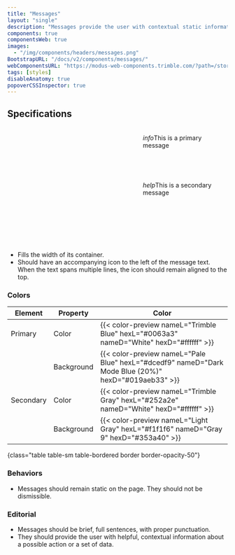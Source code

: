 ```yaml
---
title: "Messages"
layout: "single"
description: "Messages provide the user with contextual static information. They have a lower priority than an alert."
components: true
componentsWeb: true
images:
  - "/img/components/headers/messages.png"
BootstrapURL: "/docs/v2/components/messages/"
webComponentsURL: "https://modus-web-components.trimble.com/?path=/story/components-message--default"
tags: [styles]
disableAnatomy: true
popoverCSSInspector: true
---
```


## Specifications

<div
  class="example d-flex flex-column bg-secondary pt-5 pe-2 mx-auto border border-opacity-10 mb-3"
  style="padding-left: 310px !important; --bs-bg-opacity: 0.03; min-height: 270px">
  <br />
  <div
    class="message message-primary align-items-center"
    data-bs-toggle="popover"
    data-bs-placement="left"
    data-bs-custom-class="popover-css-inspector"
    data-css-inspector-hide="margin width">
    <i class="modus-icons notranslate me-1" aria-hidden="true">info</i>This is a
    primary message
  </div>
  <br /><br>
  <div
    class="message message-secondary align-items-center"
    style="margin-top:40px;"
    data-bs-toggle="popover"
    data-bs-placement="left"
    data-bs-custom-class="popover-css-inspector"
    data-css-inspector-hide="b-radius font-size height margin padding width">
    <i class="modus-icons notranslate me-1" aria-hidden="true">help</i>This is a
    secondary message
  </div>
</div>

- Fills the width of its container.
- Should have an accompanying icon to the left of the message text. When the text spans multiple lines, the icon should remain aligned to the top.

### Colors

<!-- prettier-ignore-start -->
| Element   | Property   | Color                                                                                                |
| --------- | ---------- | ---------------------------------------------------------------------------------------------------- |
| Primary   | Color      | {{< color-preview nameL="Trimble Blue" hexL="#0063a3" nameD="White" hexD="#ffffff" >}}               |
|           | Background | {{< color-preview nameL="Pale Blue" hexL="#dcedf9" nameD="Dark Mode Blue (20%)" hexD="#019aeb33" >}} |
| Secondary | Color      | {{< color-preview nameL="Trimble Gray" hexL="#252a2e" nameD="White" hexD="#ffffff" >}}               |
|           | Background | {{< color-preview nameL="Light Gray" hexL="#f1f1f6" nameD="Gray 9" hexD="#353a40" >}}                |
{class="table table-sm table-bordered border border-opacity-50"}
<!-- prettier-ignore-end -->

### Behaviors

- Messages should remain static on the page. They should not be dismissible.

### Editorial

- Messages should be brief, full sentences, with proper punctuation.
- They should provide the user with helpful, contextual information about a possible action or a set of data.


